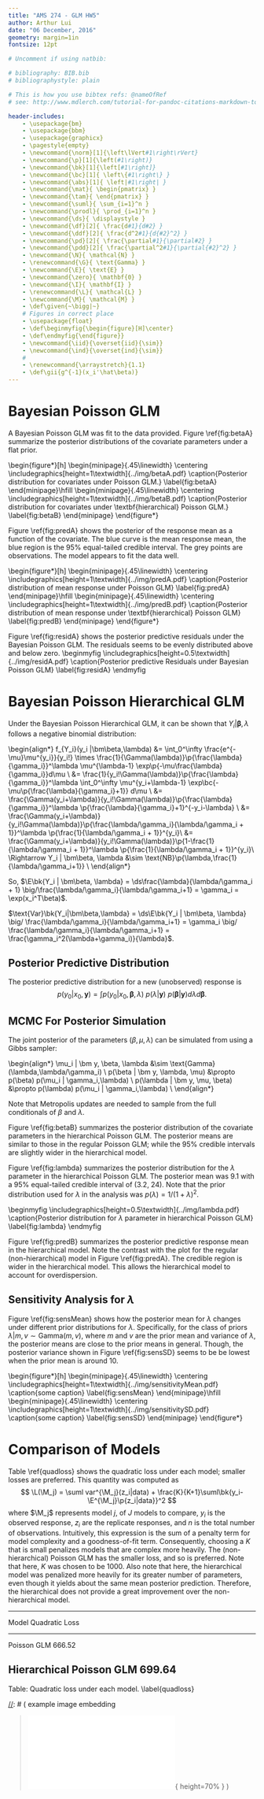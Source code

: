 ```yaml
---
title: "AMS 274 - GLM HW5"
author: Arthur Lui
date: "06 December, 2016"
geometry: margin=1in
fontsize: 12pt

# Uncomment if using natbib:

# bibliography: BIB.bib
# bibliographystyle: plain 

# This is how you use bibtex refs: @nameOfRef
# see: http://www.mdlerch.com/tutorial-for-pandoc-citations-markdown-to-latex.html)

header-includes: 
    - \usepackage{bm}
    - \usepackage{bbm}
    - \usepackage{graphicx}
    - \pagestyle{empty}
    - \newcommand{\norm}[1]{\left\lVert#1\right\rVert}
    - \newcommand{\p}[1]{\left(#1\right)}
    - \newcommand{\bk}[1]{\left[#1\right]}
    - \newcommand{\bc}[1]{ \left\{#1\right\} }
    - \newcommand{\abs}[1]{ \left|#1\right| }
    - \newcommand{\mat}{ \begin{pmatrix} }
    - \newcommand{\tam}{ \end{pmatrix} }
    - \newcommand{\suml}{ \sum_{i=1}^n }
    - \newcommand{\prodl}{ \prod_{i=1}^n }
    - \newcommand{\ds}{ \displaystyle }
    - \newcommand{\df}[2]{ \frac{d#1}{d#2} }
    - \newcommand{\ddf}[2]{ \frac{d^2#1}{d{#2}^2} }
    - \newcommand{\pd}[2]{ \frac{\partial#1}{\partial#2} }
    - \newcommand{\pdd}[2]{ \frac{\partial^2#1}{\partial{#2}^2} }
    - \newcommand{\N}{ \mathcal{N} }
    - \renewcommand{\G}{ \text{Gamma} }
    - \newcommand{\E}{ \text{E} }
    - \newcommand{\zero}{ \mathbf{0} }
    - \newcommand{\I}{ \mathbf{I} }
    - \renewcommand{\L}{ \mathcal{L} }
    - \newcommand{\M}{ \mathcal{M} }
    - \def\given{~\bigg|~}
    # Figures in correct place
    - \usepackage{float}
    - \def\beginmyfig{\begin{figure}[H]\center}
    - \def\endmyfig{\end{figure}}
    - \newcommand{\iid}{\overset{iid}{\sim}}
    - \newcommand{\ind}{\overset{ind}{\sim}}
    # 
    - \renewcommand{\arraystretch}{1.1}
    - \def\gii{g^{-1}(x_i'\hat\beta)}
---
```


# Bayesian Poisson GLM 

A Bayesian Poisson GLM was fit to the data provided. Figure \ref{fig:betaA}
summarize the posterior distributions of the covariate parameters under
a flat prior.

\begin{figure*}[h]
  \begin{minipage}{.45\linewidth}
    \centering \includegraphics[height=1\textwidth]{../img/betaA.pdf}
    \caption{Posterior distribution for covariates under Poisson GLM.}
    \label{fig:betaA}
  \end{minipage}\hfill
  \begin{minipage}{.45\linewidth}
    \centering \includegraphics[height=1\textwidth]{../img/betaB.pdf}
    \caption{Posterior distribution for covariates under 
    \textbf{hierarchical} Poisson GLM.}
    \label{fig:betaB}
  \end{minipage}
\end{figure*}

Figure \ref{fig:predA} shows the posterior of the response mean as a function
of the covariate. The blue curve is the mean response mean, the blue region
is the 95% equal-tailed credible interval. The grey points are observations.
The model appears to fit the data well.

\begin{figure*}[h]
  \begin{minipage}{.45\linewidth}
    \centering \includegraphics[height=1\textwidth]{../img/predA.pdf}
    \caption{Posterior distribution of mean response under Poisson GLM}
    \label{fig:predA}
  \end{minipage}\hfill
  \begin{minipage}{.45\linewidth}
    \centering \includegraphics[height=1\textwidth]{../img/predB.pdf}
    \caption{Posterior distribution of mean response under 
    \textbf{hierarchical} Poisson GLM}
    \label{fig:predB}
  \end{minipage}
\end{figure*}

Figure \ref{fig:residA} shows the posterior predictive residuals under
the Bayesian Poisson GLM. The residuals seems to be evenly distributed above
and below zero. 
\beginmyfig
\includegraphics[height=0.5\textwidth]{../img/residA.pdf}
\caption{Posterior predictive Residuals under Bayesian Poisson GLM}
\label{fig:residA}
\endmyfig


# Bayesian Poisson Hierarchical GLM

Under the Bayesian Poisson Hierarchical GLM, it can be shown that
$Y_i | \bm\beta, \lambda$ follows a negative binomial distribution:

\begin{align*}
f_{Y_i}(y_i |\bm\beta,\lambda) &= \int_0^\infty \frac{e^{-\mu}\mu^{y_i}}{y_i!} \times \frac{1}{\Gamma(\lambda)}\p{\frac{\lambda}{\gamma_i}}^\lambda \mu^{\lambda-1} \exp\p{-\mu\frac{\lambda}{\gamma_i}}d\mu \\
&= \frac{1}{y_i!\Gamma(\lambda)}\p{\frac{\lambda}{\gamma_i}}^\lambda
\int_0^\infty \mu^{y_i+\lambda-1} \exp\bc{-\mu\p{\frac{\lambda}{\gamma_i}+1}} d\mu \\
&= \frac{\Gamma(y_i+\lambda)}{y_i!\Gamma(\lambda)}\p{\frac{\lambda}{\gamma_i}}^\lambda \p{\frac{\lambda}{\gamma_i}+1}^{-y_i-\lambda} \\
&= \frac{\Gamma(y_i+\lambda)}{y_i!\Gamma(\lambda)}\p{\frac{\lambda/\gamma_i}{\lambda/\gamma_i + 1}}^\lambda \p{\frac{1}{\lambda/\gamma_i + 1}}^{y_i}\\
&= \frac{\Gamma(y_i+\lambda)}{y_i!\Gamma(\lambda)}\p{1-\frac{1}{\lambda/\gamma_i + 1}}^\lambda \p{\frac{1}{\lambda/\gamma_i + 1}}^{y_i}\\
\Rightarrow Y_i | \bm\beta, \lambda &\sim \text{NB}\p{\lambda,\frac{1}{\lambda/\gamma_i+1}} \\
\end{align*}

So, $\E\bk{Y_i | \bm\beta, \lambda} = \ds\frac{\lambda}{\lambda/\gamma_i + 1} \big/\frac{\lambda/\gamma_i}{\lambda/\gamma_i+1} = \gamma_i = \exp(x_i^T\beta)$.

$\text{Var}\bk{Y_i|\bm\beta,\lambda} = \ds\E\bk{Y_i | \bm\beta, \lambda} \big/ \frac{\lambda/\gamma_i}{\lambda/\gamma_i+1} = \gamma_i \big/ \frac{\lambda/\gamma_i}{\lambda/\gamma_i+1} = \frac{\gamma_i^2(\lambda+\gamma_i)}{\lambda}$.

## Posterior Predictive Distribution

The posterior predictive distribution for a new (unobserved) response
is 
$$p(y_0 | x_0, \bm y) = \int p(y_0|x_0,\bm\beta,\lambda)~p(\lambda|\bm y) ~p(\bm\beta|\bm y)d\lambda d\bm\beta.$$


## MCMC For Posterior Simulation

The joint posterior of the parameters $(\beta,\mu,\lambda)$ can be simulated
from using a Gibbs sampler:

\begin{align*}
\mu_i | \bm y, \beta, \lambda &\sim \text{Gamma}(\lambda,\lambda/\gamma_i) \\
p(\beta | \bm y, \lambda, \mu)  &\propto p(\beta) p(\mu_i | \gamma_i,\lambda) \\
p(\lambda | \bm y, \mu, \beta)  &\propto p(\lambda) p(\mu_i | \gamma_i,\lambda) \\
\end{align*}

Note that Metropolis updates are needed to sample from the full conditionals
of $\beta$ and $\lambda$.

Figure \ref{fig:betaB} summarizes the posterior distribution of the covariate
parameters in the hierarchical Poisson GLM. The posterior means are similar to
those in the regular Poisson GLM; while the 95% credible intervals are slightly
wider in the hierarchical model.

Figure \ref{fig:lambda} summarizes the posterior distribution for the 
$\lambda$ parameter in the hierarchical Poisson GLM. The posterior
mean was 9.1 with a 95% equal-tailed credible interval of (3.2, 24). 
Note that the prior distribution used for $\lambda$ in the analysis was
$p(\lambda) = 1/(1+\lambda)^2$.

\beginmyfig
\includegraphics[height=0.5\textwidth]{../img/lambda.pdf}
\caption{Posterior distribution for $\lambda$ parameter in hierarchical Poisson
GLM}
\label{fig:lambda}
\endmyfig

Figure \ref{fig:predB} summarizes the posterior predictive response mean in
the hierarchical model. 
Note the contrast with the plot for the regular (non-hierarchical) model
in Figure \ref{fig:predA}. The credible region is wider in the hierarchical
model. This allows the hierarchical model to account for overdispersion.


## Sensitivity Analysis for $\lambda$
Figure \ref{fig:sensMean} shows how the posterior mean for $\lambda$ 
changes under different prior distributions for $\lambda$. Specifically,
for the class of priors $\lambda|m,v \sim \text{Gamma}(m,v)$, where $m$ and $v$ are the prior mean and variance of $\lambda$, the posterior means are close
to the prior means in general. Though, the posterior variance
shown in Figure \ref{fig:sensSD} seems to be be lowest when the prior
mean is around 10. 

\begin{figure*}[h]
  \begin{minipage}{.45\linewidth}
    \centering \includegraphics[height=1\textwidth]{../img/sensitivityMean.pdf}
    \caption{some caption}
    \label{fig:sensMean}
  \end{minipage}\hfill
  \begin{minipage}{.45\linewidth}
    \centering \includegraphics[height=1\textwidth]{../img/sensitivitySD.pdf}
    \caption{some caption}
    \label{fig:sensSD}
  \end{minipage}
\end{figure*}


# Comparison of Models
Table \ref{quadloss} shows the quadratic loss under each model; smaller losses are preferred. This quantity was computed as
$$
\L(\M_j) = \suml var^{\M_j}(z_i|data) + \frac{K}{K+1}\suml\bk{y_i-\E^{\M_j}\p{z_i|data}}^2
$$
where $\M_j$ represents model $j$, of $J$ models to compare, $y_i$ is the
observed response, $z_i$ are the replicate responses, and $n$ is the total
number of observations. Intuitively, this expression is the sum of a penalty
term for model complexity and a goodness-of-fit term. Consequently, choosing
a $K$ that is small penalizes models that are complex more heavily. The
(non-hierarchical) Poisson GLM has the smaller loss, and so is preferred. Note
that here, $K$ was chosen to be 1000. Also note that here, the hierarchical
model was penalized more heavily for its greater number of parameters, even
though it yields about the same mean posterior prediction. Therefore, the 
hierarchical does not provide a great improvement over the non-hierarchical model.

--------------------------------------------
 Model                       Quadratic Loss
--------------------------- ----------------
Poisson GLM                    666.52
 
Hierarchical Poisson GLM       699.64
--------------------------------------------

Table: Quadratic loss under each model. \label{quadloss}



[//]: # (Footnotes:)

[//]: # ( example image embedding
\beginmyfig
\includegraphics[height=0.5\textwidth]{path/to/img/img.pdf}
\caption{some caption}
\label{fig:mylabel}
% reference by: \ref{fig:mylabel}
\endmyfig
)
[//]: # ( example image embedding
> ![some caption.\label{mylabel}](path/to/img/img.pdf){ height=70% }
)

[//]: # ( example two figs side-by-side
\begin{figure*}
  \begin{minipage}{.45\linewidth}
    \centering \includegraphics[height=1\textwidth]{img1.pdf}
    \caption{some caption}
    \label{fig:myLabel1}
  \end{minipage}\hfill
  \begin{minipage}{.45\linewidth}
    \centering \includegraphics[height=1\textwidth]{img2.pdf}
    \caption{some caption}
    \label{fig:myLabel2}
  \end{minipage}
\end{figure*}
)
